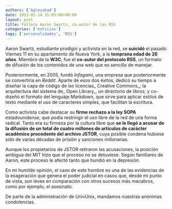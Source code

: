 ```yaml
---
authors: ['Aglezabad']
date: 2013-01-14 15:03:00+00:00
layout: post
title: Fallece Aaron Swartz, co-autor de las RSS
categories: ['noticias']
tags: ['personalidades', 'RSS']
---
```


Aaron Swartz, estudiante prodigio y activista en la red, se **suicidó** el pasado Viernes 11 en su 
apartamento de Nueva York, a la **temprana edad de 26 años**.
Miembro de la **W3C**, fue el **co-autor del protocolo RSS**, un formato de difusión de los contenidos de una web que es sencillo de manejar. 


Posteriormente, en 2005, fundó _Infogami_, una empresa que posteriormente se convertiría en _Reddit_. Aparte de esos dos éxitos, dedicó su tiempo a diseñar la capa de código de las licencias_ Creative Commons_; la arquitectura del sistema de_ Open Library_, un directorio de libros; y co-diseñó el formato del lenguaje _Markdown_, que sirve para aplicar estilos de texto mediante el uso de caracteres simples, que facilitan la escritura.


Como activista cabe destacar su **firme rechazo a la ley SOPA** estadounidense, que podía restringir el uso libre de la red de una forma radical. 
Tanto era su firmeza por la cultura libre que **se le llegó a acusar de la difusión de un total de cuatro millones de artículos de carácter académico procedente del archivo JSTOR**, cuya posible condena hubiese sido de varias décadas de prisión y sanciones millonarias.




Aunque los propietarios de JSTOR retiraron las acusaciones, la posición ambigua del MIT hizo que el proceso no se detuviese. Según familiares de Aaron, este proceso le afectó tanto que hundió en la depresión.




En mi humilde opinión, el caso de este hombre es una de las evidencias de la exageración que genera el poder judicial en casos que, desde mi punto de vista, son leves en comparación con otros sucesos más macabros, como por ejemplo, el asesinato.




De parte de la administración de UnivUnix, mandamos nuestras anónimas condolencias.



